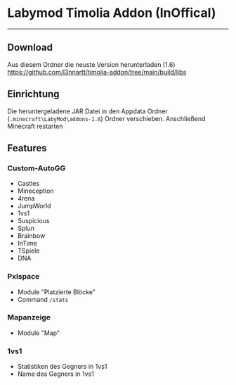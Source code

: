 # Labymod Timolia Addon (InOffical)

---

## Download
Aus diesem Ordner die neuste Version herunterladen (1.6)
https://github.com/l3nnartt/timolia-addon/tree/main/build/libs

## Einrichtung

Die heruntergeladene JAR Datei in  den Appdata Ordner (``.minecraft\LabyMod\addons-1.8``) Ordner verschieben.
Anschließend Minecraft restarten

## Features

### Custom-AutoGG
- Castles
- Mineception
- 4rena
- JumpWorld
- 1vs1
- Suspicious
- Splun
- Brainbow
- InTime
- TSpiele
- DNA

### Pxlspace
- Module "Platzierte Blöcke"
- Command ``/stats``
 
### Mapanzeige
- Module "Map"

### 1vs1
- Statistiken des Gegners in 1vs1
- Name des Gegners in 1vs1
